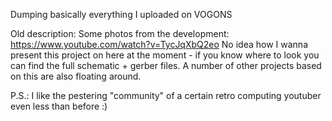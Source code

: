 Dumping basically everything I uploaded on VOGONS

Old description:
Some photos from the development: https://www.youtube.com/watch?v=TycJqXbQ2eo
No idea how I wanna present this project on here at the moment - if you know where to look you can find the full schematic + gerber files.
A number of other projects based on this are also floating around.

P.S.: I like the pestering "community" of a certain retro computing youtuber even less than before :)
